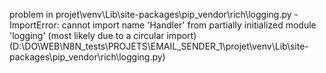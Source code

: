 problem in projet\venv\Lib\site-packages\pip\_vendor\rich\logging.py - ImportError: cannot import name 'Handler' from partially initialized module 'logging' (most likely due to a circular import) (D:\DO\WEB\N8N_tests\PROJETS\EMAIL_SENDER_1\projet\venv\Lib\site-packages\pip\_vendor\rich\logging.py)
